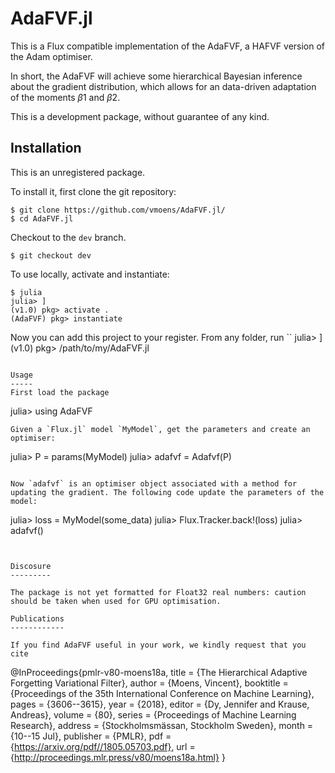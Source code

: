 # AdaFVF.jl

This is a Flux compatible implementation of the AdaFVF, a HAFVF version of the Adam optimiser. 

In short, the AdaFVF will achieve some hierarchical Bayesian inference about the gradient distribution, which allows for an data-driven adaptation of the moments $\beta$1 and $\beta$2.

This is a development package, without guarantee of any kind. 

Installation
------------
This is an unregistered package. 

To install it, first clone the git repository:
```
$ git clone https://github.com/vmoens/AdaFVF.jl/
$ cd AdaFVF.jl
```

Checkout to the `dev` branch.
```
$ git checkout dev
```

To use locally, activate and instantiate:
```
$ julia
julia> ]
(v1.0) pkg> activate .
(AdaFVF) pkg> instantiate
```

Now you can add this project to your register. From any folder, run
``
julia> ]
(v1.0) pkg> /path/to/my/AdaFVF.jl
```

Usage
-----
First load the package
```
julia> using AdaFVF
```
Given a `Flux.jl` model `MyModel`, get the parameters and create an optimiser:
```
julia> P = params(MyModel)
julia> adafvf = Adafvf(P)
```

Now `adafvf` is an optimiser object associated with a method for updating the gradient. The following code update the parameters of the model:
```
julia> loss = MyModel(some_data)
julia> Flux.Tracker.back!(loss)
julia> adafvf()
```


Discosure
---------

The package is not yet formatted for Float32 real numbers: caution should be taken when used for GPU optimisation.

Publications
------------ 

If you find AdaFVF useful in your work, we kindly request that you cite

```
@InProceedings{pmlr-v80-moens18a,
  title = 	 {The Hierarchical Adaptive Forgetting Variational Filter},
  author = 	 {Moens, Vincent},
  booktitle = 	 {Proceedings of the 35th International Conference on Machine Learning},
  pages = 	 {3606--3615},
  year = 	 {2018},
  editor = 	 {Dy, Jennifer and Krause, Andreas},
  volume = 	 {80},
  series = 	 {Proceedings of Machine Learning Research},
  address = 	 {Stockholmsmässan, Stockholm Sweden},
  month = 	 {10--15 Jul},
  publisher = 	 {PMLR},
  pdf = 	 {https://arxiv.org/pdf//1805.05703.pdf},
  url = 	 {http://proceedings.mlr.press/v80/moens18a.html}
}
```

